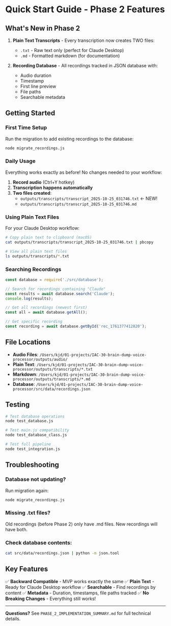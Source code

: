 # Quick Start Guide - Phase 2 Features

## What's New in Phase 2

1. **Plain Text Transcripts** - Every transcription now creates TWO files:
   - `.txt` - Raw text only (perfect for Claude Desktop)
   - `.md` - Formatted markdown (for documentation)

2. **Recording Database** - All recordings tracked in JSON database with:
   - Audio duration
   - Timestamp
   - First line preview
   - File paths
   - Searchable metadata

## Getting Started

### First Time Setup

Run the migration to add existing recordings to the database:

```bash
node migrate_recordings.js
```

### Daily Usage

Everything works exactly as before! No changes needed to your workflow:

1. **Record audio** (Ctrl+Y hotkey)
2. **Transcription happens automatically**
3. **Two files created**:
   - `outputs/transcripts/transcript_2025-10-25_031746.txt` ← NEW!
   - `outputs/transcripts/transcript_2025-10-25_031746.md`

### Using Plain Text Files

For your Claude Desktop workflow:

```bash
# Copy plain text to clipboard (macOS)
cat outputs/transcripts/transcript_2025-10-25_031746.txt | pbcopy

# View all plain text files
ls outputs/transcripts/*.txt
```

### Searching Recordings

```javascript
const database = require('./src/database');

// Search for recordings containing "Claude"
const results = await database.search('Claude');
console.log(results);

// Get all recordings (newest first)
const all = await database.getAll();

// Get specific recording
const recording = await database.getById('rec_1761377412820');
```

## File Locations

- **Audio Files**: `/Users/kjd/01-projects/IAC-30-brain-dump-voice-processor/outputs/audio/`
- **Plain Text**: `/Users/kjd/01-projects/IAC-30-brain-dump-voice-processor/outputs/transcripts/*.txt`
- **Markdown**: `/Users/kjd/01-projects/IAC-30-brain-dump-voice-processor/outputs/transcripts/*.md`
- **Database**: `/Users/kjd/01-projects/IAC-30-brain-dump-voice-processor/src/data/recordings.json`

## Testing

```bash
# Test database operations
node test_database.js

# Test main.js compatibility
node test_database_class.js

# Test full pipeline
node test_integration.js
```

## Troubleshooting

### Database not updating?
Run migration again:
```bash
node migrate_recordings.js
```

### Missing .txt files?
Old recordings (before Phase 2) only have .md files. New recordings will have both.

### Check database contents:
```bash
cat src/data/recordings.json | python -m json.tool
```

## Key Features

✅ **Backward Compatible** - MVP works exactly the same
✅ **Plain Text** - Ready for Claude Desktop workflow
✅ **Searchable** - Find recordings by content
✅ **Metadata** - Duration, timestamps, file paths tracked
✅ **No Breaking Changes** - Everything still works!

---

**Questions?** See `PHASE_2_IMPLEMENTATION_SUMMARY.md` for full technical details.
